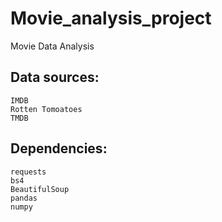 # Movie_analysis_project
Movie Data Analysis

## Data sources:
```
IMDB
Rotten Tomoatoes
TMDB
```

## Dependencies:
```
requests
bs4 
BeautifulSoup
pandas
numpy
```

